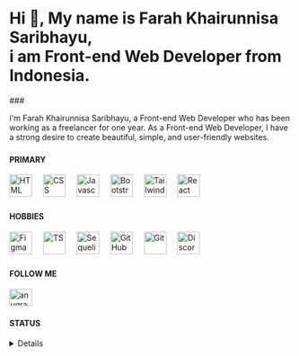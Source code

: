 <h1 align="left">Hi 👋, My name is Farah Khairunnisa Saribhayu, <br> i am Front-end Web Developer from Indonesia.</h1>
###

<p align="left">i'm Farah Khairunnisa Saribhayu, a Front-end Web Developer who has been working as a freelancer for one year. As a Front-end Web Developer, I have a strong desire to create beautiful, simple, and user-friendly websites.</p>

###

<h4 align="left">PRIMARY</h4>
<div align="left">
    <img src="https://skillicons.dev/icons?i=html" alt="HTML" height="40"/>
    <img width="12">
    <img src="https://skillicons.dev/icons?i=css" alt="CSS" height="40"/> 
    <img width="12">
    <img src="https://skillicons.dev/icons?i=js" alt="Javascript" height="40"/> 
    <img width="12">
    <img src="https://skillicons.dev/icons?i=bootstrap" alt="Bootstrap" height="40"/> 
    <img width="12">
    <img src="https://skillicons.dev/icons?i=tailwind" alt="Tailwind" height="40"/> 
    <img width="12">
    <img src="https://skillicons.dev/icons?i=react" alt="React" height="40"/>
</div>

###

<h4 align="left">HOBBIES</h4>
<div align="left">
    <img src="https://skillicons.dev/icons?i=figma" alt="Figma" height="40"/>
    <img width="12">
    <img src="https://skillicons.dev/icons?i=ts" alt="TS" height="40"/> 
    <img width="12">
    <img src="https://skillicons.dev/icons?i=sequelize" alt="Sequelize" height="40"/> 
    <img width="12">
    <img src="https://skillicons.dev/icons?i=github" alt="GitHub" height="40"/> 
    <img width="12">
    <img src="https://skillicons.dev/icons?i=git" alt="Git" height="40"/>
    <img width="12">
    <img src="https://skillicons.dev/icons?i=discord" alt="Discord" height="40"/> 
</div>

###

<h4 align="left">FOLLOW ME</h4>
<div align="left">
    <a href="https://linkedin.com/in/farah-khairunnisa-saribhayu" target="blank"><img align="center" src="https://raw.githubusercontent.com/rahuldkjain/github-profile-readme-generator/master/src/images/icons/Social/linked-in-alt.svg" alt="anugrah-prastyo" height="30" width="40" /></a>
</div>

###

<h4 align="left">STATUS</h4>
<details>
  <div align="left">
  <img src="https://github-readme-stats.vercel.app/api/top-langs?username=Farahksyu&locale=en&hide_title=true&layout=compact&card_width=320&langs_count=5&theme=github_dark&hide_border=true&order=2" height="150" alt="languages graph"  />
  </div>
</details>
